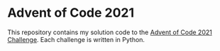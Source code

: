 # Advent of Code 2021

This repository contains my solution code to the [Advent of Code 2021 Challenge](https://adventofcode.com/2021). Each challenge is written in Python.
